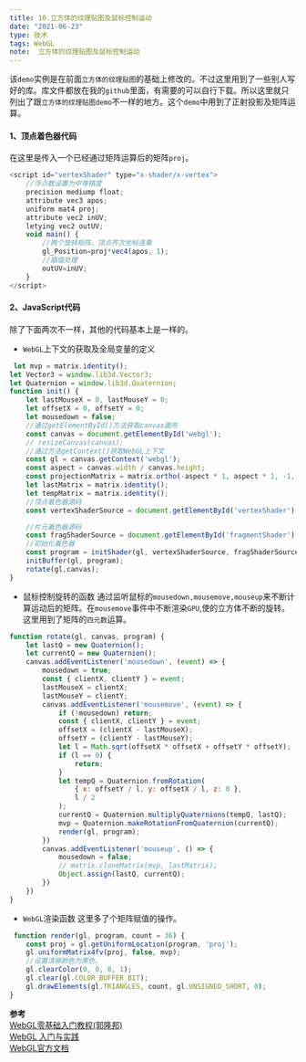 ```yaml
---
title: 10.立方体的纹理贴图及鼠标控制运动
date: "2021-06-23"
type: 技术
tags: WebGL
note:  立方体的纹理贴图及鼠标控制运动
---
```


该`demo`实例是在前面`立方体的纹理贴图`的基础上修改的。不过这里用到了一些别人写好的库。库文件都放在我的`github`里面，有需要的可以自行下载。所以这里就只列出了跟`立方体的纹理贴图demo`不一样的地方。这个`demo`中用到了正射投影及矩阵运算。
#### 1、顶点着色器代码
在这里是传入一个已经通过矩阵运算后的矩阵`proj`。
```js
<script id="vertexShader" type="x-shader/x-vertex">
    //浮点数设置为中等精度
    precision mediump float;
    attribute vec3 apos;
    uniform mat4 proj;
    attribute vec2 inUV;
    letying vec2 outUV;
    void main() {
        //两个旋转矩阵、顶点齐次坐标连乘
        gl_Position=proj*vec4(apos, 1);
        //插值处理
        outUV=inUV;
    }
</script>
```
#### 2、JavaScript代码
除了下面两次不一样，其他的代码基本上是一样的。
+ `WebGL`上下文的获取及全局变量的定义
```js
 let mvp = matrix.identity();
let Vector3 = window.lib3d.Vector3;
let Quaternion = window.lib3d.Quaternion;
function init() {
    let lastMouseX = 0, lastMouseY = 0;
    let offsetX = 0, offsetY = 0;
    let mousedown = false;
    //通过getElementById()方法获取canvas画布
    const canvas = document.getElementById('webgl');
    // resizeCanvas(canvas);
    //通过方法getContext()获取WebGL上下文
    const gl = canvas.getContext('webgl');
    const aspect = canvas.width / canvas.height;
    const projectionMatrix = matrix.ortho(-aspect * 1, aspect * 1, -1, 1, 500, -500);
    let lastMatrix = matrix.identity();
    let tempMatrix = matrix.identity();
    //顶点着色器源码
    const vertexShaderSource = document.getElementById('vertexShader').innerText;

    //片元着色器源码
    const fragShaderSource = document.getElementById('fragmentShader').innerText;
    //初始化着色器
    const program = initShader(gl, vertexShaderSource, fragShaderSource);
    initBuffer(gl, program);
    rotate(gl,canvas);
}
```
+ 鼠标控制旋转的函数
通过监听鼠标的`mousedown,mousemove,mouseup`来不断计算运动后的矩阵。在`mousemove`事件中不断渲染`GPU`,使的立方体不断的旋转。这里用到了矩阵的`四元数`运算。
```js
function rotate(gl, canvas, program) {
    let lastQ = new Quaternion();
    let currentQ = new Quaternion();
    canvas.addEventListener('mousedown', (event) => {
        mousedown = true;
        const { clientX, clientY } = event;
        lastMouseX = clientX;
        lastMouseY = clientY;
        canvas.addEventListener('mousemove', (event) => {
            if (!mousedown) return;
            const { clientX, clientY } = event;
            offsetX = (clientX - lastMouseX);
            offsetY = (clientY - lastMouseY);
            let l = Math.sqrt(offsetX * offsetX + offsetY * offsetY);
            if (l == 0) {
                return;
            }
            let tempQ = Quaternion.fromRotation(
                { x: offsetY / l, y: offsetX / l, z: 0 },
                l / 2
            );
            currentQ = Quaternion.multiplyQuaternions(tempQ, lastQ);
            mvp = Quaternion.makeRotationFromQuaternion(currentQ);
            render(gl, program);
        })
        canvas.addEventListener('mouseup', () => {
            mousedown = false;
            // matrix.cloneMatrix(mvp, lastMatrix);
            Object.assign(lastQ, currentQ);
        })
    })
}
```
+ `WebGL`渲染函数
这里多了个矩阵赋值的操作。
```js
 function render(gl, program, count = 36) {
    const proj = gl.getUniformLocation(program, 'proj');
    gl.uniformMatrix4fv(proj, false, mvp);
    //设置清屏颜色为黑色。
    gl.clearColor(0, 0, 0, 1);
    gl.clear(gl.COLOR_BUFFER_BIT);
    gl.drawElements(gl.TRIANGLES, count, gl.UNSIGNED_SHORT, 0);
}
```
**参考**<br>
[WebGL零基础入门教程(郭隆邦)](http://www.yanhuangxueyuan.com/WebGL/)<br>
[WebGL 入门与实践](https://juejin.cn/book/6844733755580481543/section/6844733755916025869)<br>
[WebGL官方文档](https://developer.mozilla.org/zh-CN/docs/Web/API/WebGLRenderingContext/vertexAttribPointer)<br>